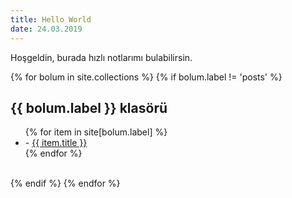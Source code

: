 ```yaml
---
title: Hello World
date: 24.03.2019
---
```


Hoşgeldin, burada hızlı notlarımı bulabilirsin.

<div>
{% for bolum in site.collections %}
	{% if bolum.label != 'posts' %}
		<h2><b>{{ bolum.label }}</b> klasörü</h2>
	  	<ul>
	    	{% for item in site[bolum.label] %}
	    		<li> - <a href="{{ item.url }}">{{ item.title }}</a></li>
	    	{% endfor %}
	  	</ul>
	  	<br>
	{% endif %}
{% endfor %}
</div>